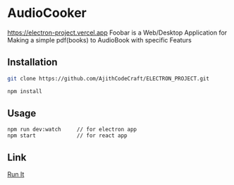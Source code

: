 # AudioCooker
https://electron-project.vercel.app
Foobar is a Web/Desktop Application for Making a simple pdf(books) to AudioBook with specific Featurs

## Installation
```bash
git clone https://github.com/AjithCodeCraft/ELECTRON_PROJECT.git

```

```bash
npm install
```

## Usage

```Run ReactApp
npm run dev:watch     // for electron app
npm start             // for react app

```

## 


## Link

[Run It](https://electron-project.vercel.app)
